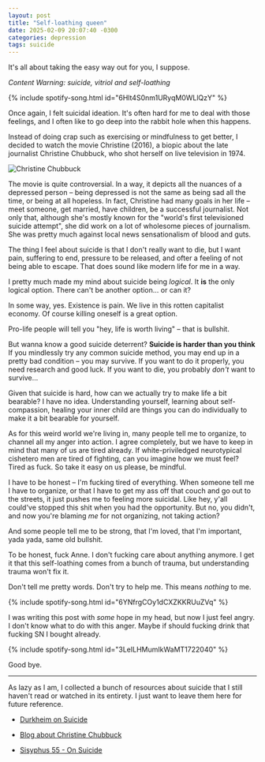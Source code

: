 ```yaml
---
layout: post
title: "Self-loathing queen"
date: 2025-02-09 20:07:40 -0300
categories: depression 
tags: suicide
---
```


It's all about taking the easy way out for you, I suppose.

_Content Warning: suicide, vitriol and self-loathing_

{% include spotify-song.html id="6Hlt4S0nm1URyqM0WLlQzY" %}

Once again, I felt suicidal ideation. It's often hard for me to deal with
those feelings, and I often like to go deep into the rabbit hole when this
happens. 

Instead of doing crap such as exercising or mindfulness to get better, I
decided to watch the movie Christine (2016), a biopic about the late journalist 
Christine Chubbuck, who shot herself on live television in 1974.

![Christine Chubbuck](https://upload.wikimedia.org/wikipedia/en/7/7f/Christine_Chubbuck_1974.jpg)

The movie is quite controversial. In a way, it depicts all the nuances of a
depressed person – being depressed is not the same as being sad all the time, 
or being at all hopeless. In fact, Christine had many goals in her life –
meet someone, get married, have children, be a successful journalist. Not only
that, although she's mostly known for the "world's first televisioned suicide
attempt", she did work on a lot of wholesome pieces of journalism. She was
pretty much against local news sensationalism of blood and guts.

The thing I feel about suicide is that I don't really want to die, but I want
pain, suffering to end, pressure to be released, and ofter a feeling of not 
being able to escape. That does sound like modern life for me in a way.

I pretty much made my mind about suicide being _logical_. It **is** the only
logical option. There can't be another option... or can it?

In some way, yes. Existence is pain. We live in this rotten capitalist economy. 
Of course killing oneself is a great option.

Pro-life people will tell you "hey, life is worth living" – that is bullshit.

But wanna know a good suicide deterrent? **Suicide is harder than you think**
If you mindlessly try any common suicide method, you may end up in a pretty
bad condition – you may survive. If you want to do it properly, you need
research and good luck. If you want to die, you probably *don't* want to
survive...

Given that suicide is hard, how can we actually try to make life a bit bearable?
I have no idea. Understanding yourself, learning about self-compassion, healing
your inner child are things you can do individually to make it a bit bearable for
yourself.

As for this weird world we're living in, many people tell me to organize, to
channel all my anger into action. I agree completely, but we have to keep in
mind that many of us are tired already. If white-priviledged neurotypical 
cishetero men are tired of fighting, can you imagine how we must feel? 
Tired as fuck. So take it easy on us please, be mindful.

I have to be honest – I'm fucking tired of everything. When someone tell me
I have to organize, or that I have to get my ass off that couch and go out to
the streets, it just pushes me to feeling more suicidal. Like hey, y'all 
could've stopped this shit when you had the opportunity. But no, you didn't, 
and now you're blaming *me* for not organizing, not taking action? 

And some people tell me to be strong, that I'm loved, that I'm important, yada
yada, same old bullshit. 

To be honest, fuck Anne. I don't fucking care about anything anymore. I get it
that this self-loathing comes from a bunch of trauma, but understanding trauma
won't fix it. 

Don't tell me pretty words. Don't try to help me. This means *nothing* to me.

{% include spotify-song.html id="6YNfrgCOy1dCXZKKRUuZVq" %}

I was writing this post with _some_ hope in my head, but now I just feel 
angry. I don't know what to do with this anger. Maybe if should fucking drink
that fucking SN I bought already.

{% include spotify-song.html id="3LeILHMumIkWaMT1722040" %}

Good bye.

---

As lazy as I am, I collected a bunch of resources about suicide that I still
haven't read or watched in its entirety. I just want to leave them here for future reference.

- [Durkheim on Suicide](https://durkheim.uchicago.edu/Summaries/suicide.html)

- [Blog about Christine Chubbuck](https://tapesignal.tumblr.com)

- [Sisyphus 55 - On Suicide](https://www.youtube.com/watch?v=35s4-3T5dJY&rco=1)

